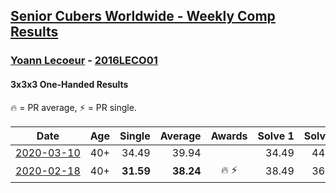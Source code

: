 <style>table {white-space: nowrap;}</style>

## [Senior Cubers Worldwide - Weekly Comp Results](/scw-comp/results/)
### [Yoann Lecoeur](README.md) - [2016LECO01](https://www.worldcubeassociation.org/persons/2016LECO01?event=333oh)
#### 3x3x3 One-Handed Results

<span style="white-space: nowrap;">🔥 = PR average</span>, <span style="white-space: nowrap;">⚡ = PR single</span>.

| Date | Age | Single | Average | Awards | Solve 1 | Solve 2 | Solve 3 | Solve 4 | Solve 5 | Video |
| :--: | :--: | --: | --: | :--: | --: | --: | --: | --: | --: | :-- |
| [2020-03-10](../../results/2020-03-10/333oh.md) | 40+ | 34.49 | 39.94 |  | 34.49 | 44.62 | 44.73 | 35.21 | 39.99 | [Desktop](https://www.facebook.com/events/684510792316675/permalink/688048245296263) / [Mobile](https://m.facebook.com/events/684510792316675?view=permalink&id=688048245296263) |
| [2020-02-18](../../results/2020-02-18/333oh.md) | 40+ | **31.59** | **38.24** | 🔥 ⚡ | 38.49 | 36.34 | **31.59** | 54.73 | 39.89 | [Desktop](https://www.facebook.com/events/1618332754973681/permalink/1622459904560966) / [Mobile](https://m.facebook.com/events/1618332754973681?view=permalink&id=1622459904560966) |


<!-- Global site tag (gtag.js) - Google Analytics -->
<script async src="https://www.googletagmanager.com/gtag/js?id=UA-86348435-3"></script>
<script>window.dataLayer = window.dataLayer || []; function gtag() {dataLayer.push(arguments);} gtag('js', new Date()); gtag('config', 'UA-86348435-3');</script>
